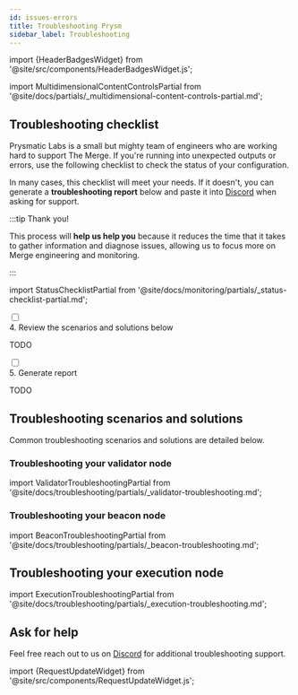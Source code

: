 ```yaml
---
id: issues-errors
title: Troubleshooting Prysm
sidebar_label: Troubleshooting
---
```


import {HeaderBadgesWidget} from '@site/src/components/HeaderBadgesWidget.js';

<HeaderBadgesWidget commaDelimitedContributors="Nishant,Mick" />

import MultidimensionalContentControlsPartial from '@site/docs/partials/_multidimensional-content-controls-partial.md';

<MultidimensionalContentControlsPartial />

## Troubleshooting checklist

Prysmatic Labs is a small but mighty team of engineers who are working hard to support The Merge. If you're running into unexpected outputs or errors, use the following checklist to check the status of your configuration. 

In many cases, this checklist will meet your needs. If it doesn't, you can generate a **troubleshooting report** below and paste it into [Discord](https://discord.gg/prysmaticlabs) when asking for support. 

:::tip Thank you!

This process will **help us help you** because it reduces the time that it takes to gather information and diagnose issues, allowing us to focus more on Merge engineering and monitoring.

:::


import StatusChecklistPartial from '@site/docs/monitoring/partials/_status-checklist-partial.md';

<StatusChecklistPartial />

<div class='checklist'>
    <div class='task'>
        <div class='input-container'><input id="tc-2" type='checkbox'/><span class='done'></span></div>
        <div class='guidance-container'>
            <label for="tc-2">4. Review the scenarios and solutions below</label>
            <p>TODO</p>
        </div>
    </div>
    <div class='task'>
        <div class='input-container'><input id="tc-2" type='checkbox'/><span class='done'></span></div>
        <div class='guidance-container'>
            <label for="tc-2">5. Generate report</label>
            <p>TODO</p>
        </div>
    </div>
</div>


## Troubleshooting scenarios and solutions

Common troubleshooting scenarios and solutions are detailed below. 

### Troubleshooting your validator node

import ValidatorTroubleshootingPartial from '@site/docs/troubleshooting/partials/_validator-troubleshooting.md';

<ValidatorTroubleshootingPartial />


### Troubleshooting your beacon node

import BeaconTroubleshootingPartial from '@site/docs/troubleshooting/partials/_beacon-troubleshooting.md';

<BeaconTroubleshootingPartial />


## Troubleshooting your execution node

import ExecutionTroubleshootingPartial from '@site/docs/troubleshooting/partials/_execution-troubleshooting.md';

<ExecutionTroubleshootingPartial />

## Ask for help

Feel free reach out to us on [Discord](https://discord.gg/prysmaticlabs) for additional troubleshooting support. 


import {RequestUpdateWidget} from '@site/src/components/RequestUpdateWidget.js';

<RequestUpdateWidget />